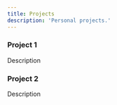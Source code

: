 ```yaml
---
title: Projects
description: 'Personal projects.'
---
```


### Project 1
Description

### Project 2
Description